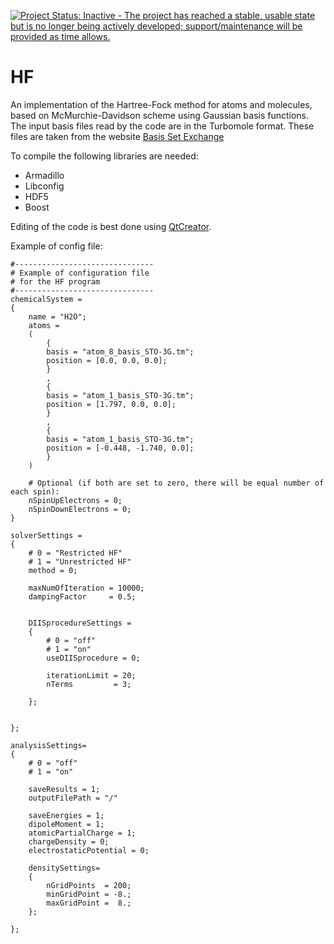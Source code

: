 [![Project Status: Inactive - The project has reached a stable, usable state but is no longer being actively developed; support/maintenance will be provided as time allows.](http://www.repostatus.org/badges/latest/inactive.svg)](http://www.repostatus.org/#inactive)

HF
====
An implementation of the Hartree-Fock method for atoms and molecules, based on McMurchie-Davidson scheme using Gaussian basis functions. The input basis files read by the code are in the Turbomole format. These files are taken from the website [Basis Set Exchange](https://bse.pnl.gov/bse/portal)


To compile the following libraries are needed:
- Armadillo
- Libconfig
- HDF5
- Boost

Editing of the code is best done using [QtCreator](http://qt-project.org/downloads).

Example of config file:
```
#-------------------------------
# Example of configuration file
# for the HF program
#-------------------------------
chemicalSystem =
{
    name = "H2O";
    atoms =
    (
        {
        basis = "atom_8_basis_STO-3G.tm";
        position = [0.0, 0.0, 0.0];
        }
        ,
        {
        basis = "atom_1_basis_STO-3G.tm";
        position = [1.797, 0.0, 0.0];
        }
        ,
        {
        basis = "atom_1_basis_STO-3G.tm";
        position = [-0.448, -1.740, 0.0];
        }
    )
    
    # Optional (if both are set to zero, there will be equal number of each spin):
    nSpinUpElectrons = 0;
    nSpinDownElectrons = 0;
}

solverSettings =
{
    # 0 = "Restricted HF"
    # 1 = "Unrestricted HF"
    method = 0;

    maxNumOfIteration = 10000;
    dampingFactor     = 0.5;


    DIISprocedureSettings =
    {
        # 0 = "off"
        # 1 = "on"
        useDIISprocedure = 0;

        iterationLimit = 20;
        nTerms         = 3;

    };


};

analysisSettings=
{
    # 0 = "off"
    # 1 = "on"
    
    saveResults = 1;
    outputFilePath = "/"

    saveEnergies = 1;
    dipoleMoment = 1;
    atomicPartialCharge = 1;
    chargeDensity = 0;
    electrostaticPotential = 0;

    densitySettings=
    {
        nGridPoints  = 200;
        minGridPoint = -8.;
        maxGridPoint =  8.;
    };

};
